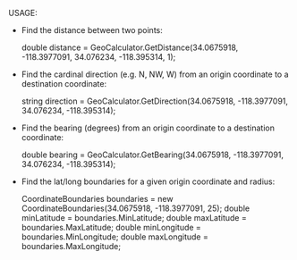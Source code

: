 USAGE:

- Find the distance between two points:

  double distance = GeoCalculator.GetDistance(34.0675918, -118.3977091, 34.076234, -118.395314, 1);

- Find the cardinal direction (e.g. N, NW, W) from an origin coordinate to a destination coordinate:

  string direction = GeoCalculator.GetDirection(34.0675918, -118.3977091, 34.076234, -118.395314);

- Find the bearing (degrees) from an origin coordinate to a destination coordinate:

  double bearing = GeoCalculator.GetBearing(34.0675918, -118.3977091, 34.076234, -118.395314);

- Find the lat/long boundaries for a given origin coordinate and radius:

  CoordinateBoundaries boundaries = new CoordinateBoundaries(34.0675918, -118.3977091, 25);
  double minLatitude = boundaries.MinLatitude;
  double maxLatitude = boundaries.MaxLatitude;
  double minLongitude = boundaries.MinLongitude;
  double maxLongitude = boundaries.MaxLongitude;